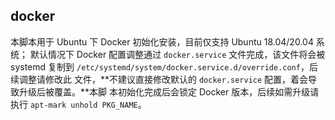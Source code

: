 ## docker

本脚本用于 Ubuntu 下 Docker 初始化安装，目前仅支持 Ubuntu 18.04/20.04 系统；
默认情况下 Docker 配置调整通过 `docker.service` 文件完成，该文件将会被 systemd
复制到 `/etc/systemd/system/docker.service.d/override.conf`，后续调整请修改此
文件，**不建议直接修改默认的 `docker.service` 配置，着会导致升级后被覆盖。**本脚
本初始化完成后会锁定 Docker 版本，后续如需升级请执行 `apt-mark unhold PKG_NAME`。
